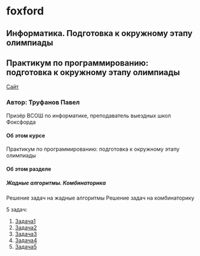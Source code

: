 # foxford
## Информатика. Подготовка к окружному этапу олимпиады ##

## Практикум по программированию: подготовка к окружному этапу олимпиады ##

<p>
    <a href="https://foxford.ru/courses/995/lessons/28399">Сайт</a>
</p>

### Автор: Труфанов Павел ###
Призёр ВСОШ по информатике, преподаватель выездных школ Фоксфорда
 
#### Об этом курсе ####
Практикум по программированию: подготовка к окружному этапу олимпиады

#### Об этом разделе ####
##### Жадные алгоритмы. Комбинаторика #####
Решение задач на жадные алгоритмы
Решение задач на комбинаторику

5 задач:
1. [Задача1](https://github.com/andrewbudo/foxford/tree/master/1.city/Course.1_4.Combine/Task1)
2. [Задача2](https://github.com/andrewbudo/foxford/tree/master/1.city/Course.1_4.Combine/Task2)
3. [Задача3](https://github.com/andrewbudo/foxford/tree/master/1.city/Course.1_4.Combine/Task3)
4. [Задача4](https://github.com/andrewbudo/foxford/tree/master/1.city/Course.1_4.Combine/Task4)
5. [Задача5](https://github.com/andrewbudo/foxford/tree/master/1.city/Course.1_4.Combine/Task5)
